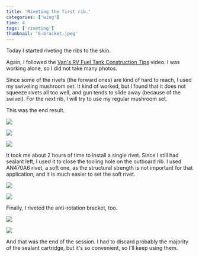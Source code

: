 ```yaml
---
title: 'Riveting the first rib.'
categories: ['wing']
time: 4
tags: ['riveting']
thumbnail: '6-bracket.jpeg'
---
```


Today I started riveting the ribs to the skin.

<!-- more -->

Again, I followed the [Van's RV Fuel Tank Construction Tips](https://www.youtube.com/watch?v=gTl827JWz68) video. I was working alone, so I did not take many photos.

Since some of the rivets (the forward ones) are kind of hard to reach, I used my swiveling mushroom set. It kind of worked, but I found that it does not squeeze rivets all too well, and gun tends to slide away (because of the swivel). For the next rib, I will try to use my regular mushroom set.

This was the end result.

![](./0-rib-riveted.jpeg)

![](./1-other-side.jpeg)

![](./2-outside.jpeg)

It took me about 2 hours of time to install a single rivet. Since I still had sealant left, I used it to close the tooling hole on the outboard rib. I used AN470A6 rivet, a soft one, as the structural strength is not important for that application, and it is much easier to set the soft rivet.

![](./4-tooling-hole.jpeg)

![](./5-tooling-hole-outside.jpeg)

Finally, I riveted the anti-rotation bracket, too.

![](./6-bracket.jpeg)

![](./7-bracket-outside.jpeg)

And that was the end of the session. I had to discard probably the majority of the sealant cartridge, but it's so convenient, so I'll keep using them.